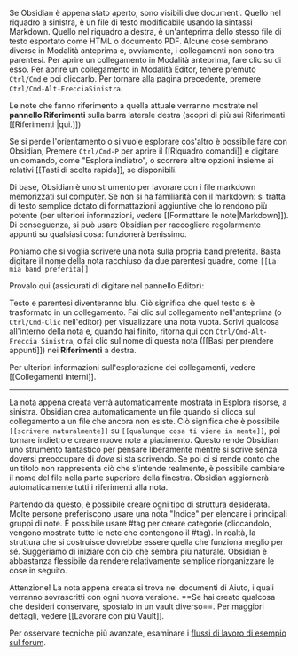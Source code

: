 Se Obsidian è appena stato aperto, sono visibili due documenti. Quello nel riquadro a sinistra, è un file di testo modificabile usando la sintassi Markdown. Quello nel riquadro a destra, è un'anteprima dello stesso file di testo esportato come HTML o documento PDF. Alcune cose sembrano diverse in Modalità anteprima e, ovviamente, i collegamenti non sono tra parentesi. Per aprire un collegamento in Modalità anteprima, fare clic su di esso. Per aprire un collegamento in Modalità Editor, tenere premuto `Ctrl/Cmd` e poi cliccarlo. Per tornare alla pagina precedente, premere `Ctrl/Cmd-Alt-FrecciaSinistra`.

Le note che fanno riferimento a quella attuale verranno mostrate nel **pannello Riferimenti** sulla barra laterale destra (scopri di più sui Riferimenti [[Riferimenti |qui.]])

Se si perde l'orientamento o si vuole esplorare cos'altro è possibile fare con Obsidian, Premere `Ctrl/Cmd-P` per aprire il [[Riquadro comandi]] e digitare un comando, come "Esplora indietro", o scorrere altre opzioni insieme ai relativi [[Tasti di scelta rapida]], se disponibili.

Di base, Obsidian è uno strumento per lavorare con i file markdown memorizzati sul computer. Se non si ha familiarità con il markdown: si tratta di testo semplice dotato di formattazioni aggiuntive che lo rendono più potente (per ulteriori informazioni, vedere [[Formattare le note|Markdown]]). Di conseguenza, si può usare Obsidian per raccogliere regolarmente appunti su qualsiasi cosa: funzionerà benissimo.

Poniamo che si voglia scrivere una nota sulla propria band preferita. Basta digitare il nome della nota racchiuso da due parentesi quadre, come `[[La mia band preferita]]`

Provalo qui (assicurati di digitare nel pannello Editor): 

Testo e parentesi diventeranno blu. Ciò significa che quel testo si è trasformato in un collegamento. Fai clic sul collegamento nell'anteprima (o `Ctrl/Cmd-Clic` nell'editor) per visualizzare una nota vuota. Scrivi qualcosa all'interno della nota e, quando hai finito, ritorna qui con `Ctrl/Cmd-Alt-Freccia Sinistra`, o fai clic sul nome di questa nota ([[Basi per prendere appunti]]) nei **Riferimenti** a destra.

Per ulteriori informazioni sull'esplorazione dei collegamenti, vedere [[Collegamenti interni]].

---

La nota appena creata verrà automaticamente mostrata in Esplora risorse, a sinistra. Obsidian crea automaticamente un file quando si clicca sul collegamento a un file che ancora non esiste. Ciò significa che è possibile `[[scrivere naturalmente]]` su `[[qualunque cosa ti viene in mente]]`, poi tornare indietro e creare nuove note a piacimento. Questo rende Obsidian uno strumento fantastico per pensare liberamente mentre si scrive senza doversi preoccupare di *dove* si sta scrivendo. Se poi ci si rende conto che un titolo non rappresenta ciò che s'intende realmente, è possibile cambiare il nome del file nella parte superiore della finestra. Obsidian aggiornerà automaticamente tutti i riferimenti alla nota.

Partendo da questo, è possibile creare ogni tipo di struttura desiderata. Molte persone preferiscono usare una nota "Indice" per elencare i principali gruppi di note. È possibile usare #tag per creare categorie (cliccandolo, vengono mostrate tutte le note che contengono il #tag). In realtà, la struttura che si costruisce dovrebbe essere quella che funziona meglio per sé. Suggeriamo di iniziare con ciò che sembra più naturale. Obsidian è abbastanza flessibile da rendere relativamente semplice riorganizzare le cose in seguito.

Attenzione! La nota appena creata si trova nei documenti di Aiuto, i quali verranno sovrascritti con ogni nuova versione. ==Se hai creato qualcosa che desideri conservare, spostalo in un vault diverso==. Per maggiori dettagli, vedere [[Lavorare con più Vault]].

Per osservare tecniche più avanzate, esaminare i [flussi di lavoro di esempio sul forum](https://forum.obsidian.md/t/example-workflows-in-obsidian/1093).